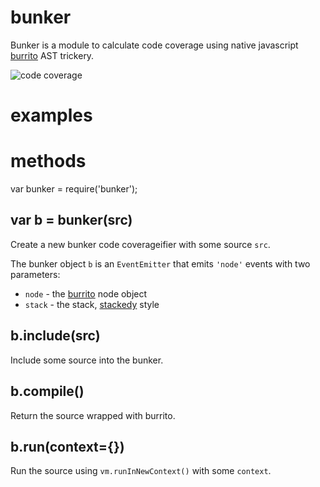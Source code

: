 bunker
======

Bunker is a module to calculate code coverage using native javascript
[burrito](https://github.com/substack/node-burrito) AST trickery.

![code coverage](http://substack.net/images/code_coverage.png)

examples
========



methods
=======

var bunker = require('bunker');

var b = bunker(src)
-------------------

Create a new bunker code coverageifier with some source `src`.

The bunker object `b` is an `EventEmitter` that emits `'node'` events with two
parameters:

* `node` - the [burrito](https://github.com/substack/node-burrito) node object
* `stack` - the stack, [stackedy](https://github.com/substack/node-stackedy) style

b.include(src)
--------------

Include some source into the bunker.

b.compile()
-----------

Return the source wrapped with burrito.

b.run(context={})
-----------------

Run the source using `vm.runInNewContext()` with some `context`.
